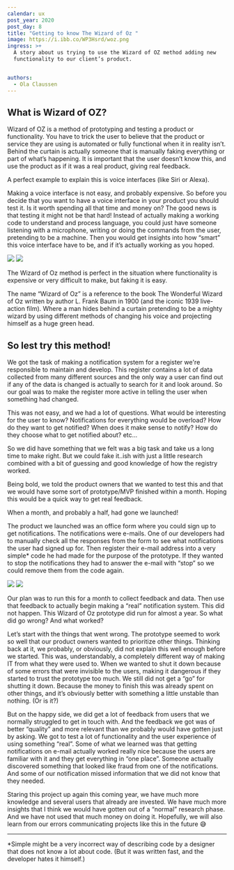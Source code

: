 ```yaml
---
calendar: ux
post_year: 2020
post_day: 8
title: "Getting to know The Wizard of Oz "
image: https://i.ibb.co/WP3Hsrd/woz.png
ingress: >+
  A story about us trying to use the Wizard of OZ method adding new
  functionality to our client’s product. 


authors:
  - Ola Claussen
---
```

## What is Wizard of OZ? 
Wizard of OZ is a method of prototyping and testing a product or functionality. You have to trick the user to believe that the product or service they are using is automated or fully functional when it in reality isn’t. Behind the curtain is actually someone that is manually faking everything or part of what’s happening. It is important that the user doesn’t know this, and use the product as if it was a real product, giving real feedback. 

A perfect example to explain this is voice interfaces (like Siri or Alexa).


Making a voice interface is not easy, and probably expensive. So before you decide that you want to have a voice interface in your product you should test it. Is it worth spending all that time and money on? 
The good news is that testing it might not be that hard! Instead of actually making a working code to understand and process language, you could just have someone listening with a microphone, writing or doing the commands from the user, pretending to be a machine. Then you would get insights into how “smart” this voice interface have to be, and if it’s actually working as you hoped.

<img class="light-theme-image" src="https://images.unsplash.com/photo-1512446816042-444d641267d4?ixid=MXwxMjA3fDB8MHxwaG90by1wYWdlfHx8fGVufDB8fHw%3D&ixlib=rb-1.2.1&auto=format&fit=crop&w=2250&q=80" />
<img class="dark-theme-image" src="https://images.unsplash.com/photo-1512446816042-444d641267d4?ixid=MXwxMjA3fDB8MHxwaG90by1wYWdlfHx8fGVufDB8fHw%3D&ixlib=rb-1.2.1&auto=format&fit=crop&w=2250&q=80" />

The Wizard of Oz method is perfect in the situation where functionality is expensive or very difficult to make, but faking it is easy. 

The name “Wizard of Oz”  is a reference to the book The Wonderful Wizard of Oz written by author L. Frank Baum in 1900 (and the iconic 1939 live-action film). Where a man hides behind a curtain pretending to be a mighty wizard by using different methods of changing his voice and projecting himself as a huge green head. 

## So lest try this method!
We got the task of making a notification system for a register we're responsible to maintain and develop. This register contains a lot of data collected from many different sources and the only way a user can find out if any of the data is changed is actually to search for it and look around. So our goal was to make the register more active in telling the user when something had changed. 

This was not easy, and we had a lot of questions. 
What would be interesting for the user to know? Notifications for everything would be overload? How do they want to get notified? When does it make sense to notify? How do they choose what to get notified about? etc...

So we did have something that we felt was a big task and take us a long time to make right. But we could fake it..ish with just a little research combined with a bit of guessing and good knowledge of how the registry worked. 


Being bold, we told the product owners that we wanted to test this and that we would have some sort of prototype/MVP finished within a month. Hoping this would be a quick way to get real feedback. 

When a month, and probably a half, had gone we launched! 

The product we launched was an office form where you could sign up to get notifications. The notifications were e-mails. One of our developers had to manually check all the responses from the form to see what notifications the user had signed up for. Then register their e-mail address into a very simple* code he had made for the purpose of the prototype. If they wanted to stop the notifications they had to answer the e-mail with “stop” so we could remove them from the code again. 

<img class="light-theme-image" src="https://i.ibb.co/SyDZxmC/Woz2.png" />
<img class="dark-theme-image" src="https://i.ibb.co/SyDZxmC/Woz2.png" />

Our plan was to run this for a month to collect feedback and data. Then use that feedback to actually begin making a “real” notification system. This did not happen. This Wizard of Oz prototype did run for almost a year. So what did go wrong? And what worked? 


Let’s start with the things that went wrong. The prototype seemed to work so well that our product owners wanted to prioritize other things. Thinking back at it, we probably, or obviously, did not explain this well enough before we started. This was, understandably, a completely different way of making IT from what they were used to.
When we wanted to shut it down because of some errors that were invisible to the users, making it dangerous if they started to trust the prototype too much. We still did not get a “go” for shutting it down. Because the money to finish this was already spent on other things, and it’s obviously better with something a little unstable than nothing. (Or is it?)  

But on the happy side, we did get a lot of feedback from users that we normally struggled to get in touch with. And the feedback we got was of better “quality” and more relevant than we probably would have gotten just by asking. We got to test a lot of functionality and the user experience of using something “real”. Some of what we learned was that getting notifications on e-mail actually worked really nice because the users are familiar with it and they get everything in “one place”. Someone actually discovered something that looked like fraud from one of the notifications. And some of our notification missed information that we did not know that they needed. 

Staring this project up again this coming year, we have much more knowledge and several users that already are invested. We have much more insights that I think we would have gotten out of a “normal” research phase. And we have not used that much money on doing it. Hopefully, we will also learn from our errors communicating projects like this in the future 😅


---

*Simple might be a very incorrect way of describing code by a designer that does not know a lot about code. (But it was written fast, and the developer hates it himself.)
